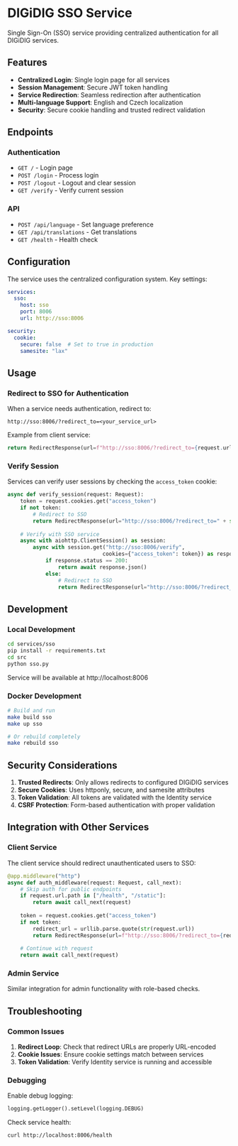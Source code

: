 # DIGiDIG SSO Service

Single Sign-On (SSO) service providing centralized authentication for all DIGiDIG services.

## Features

- **Centralized Login**: Single login page for all services
- **Session Management**: Secure JWT token handling
- **Service Redirection**: Seamless redirection after authentication
- **Multi-language Support**: English and Czech localization
- **Security**: Secure cookie handling and trusted redirect validation

## Endpoints

### Authentication
- `GET /` - Login page
- `POST /login` - Process login
- `POST /logout` - Logout and clear session
- `GET /verify` - Verify current session

### API
- `POST /api/language` - Set language preference
- `GET /api/translations` - Get translations
- `GET /health` - Health check

## Configuration

The service uses the centralized configuration system. Key settings:

```yaml
services:
  sso:
    host: sso
    port: 8006
    url: http://sso:8006

security:
  cookie:
    secure: false  # Set to true in production
    samesite: "lax"
```

## Usage

### Redirect to SSO for Authentication

When a service needs authentication, redirect to:

```
http://sso:8006/?redirect_to=<your_service_url>
```

Example from client service:
```python
return RedirectResponse(url=f"http://sso:8006/?redirect_to={request.url}")
```

### Verify Session

Services can verify user sessions by checking the `access_token` cookie:

```python
async def verify_session(request: Request):
    token = request.cookies.get("access_token")
    if not token:
        # Redirect to SSO
        return RedirectResponse(url="http://sso:8006/?redirect_to=" + str(request.url))
    
    # Verify with SSO service
    async with aiohttp.ClientSession() as session:
        async with session.get("http://sso:8006/verify", 
                              cookies={"access_token": token}) as response:
            if response.status == 200:
                return await response.json()
            else:
                # Redirect to SSO
                return RedirectResponse(url="http://sso:8006/?redirect_to=" + str(request.url))
```

## Development

### Local Development

```bash
cd services/sso
pip install -r requirements.txt
cd src
python sso.py
```

Service will be available at http://localhost:8006

### Docker Development

```bash
# Build and run
make build sso
make up sso

# Or rebuild completely
make rebuild sso
```

## Security Considerations

1. **Trusted Redirects**: Only allows redirects to configured DIGiDIG services
2. **Secure Cookies**: Uses httponly, secure, and samesite attributes
3. **Token Validation**: All tokens are validated with the Identity service
4. **CSRF Protection**: Form-based authentication with proper validation

## Integration with Other Services

### Client Service
The client service should redirect unauthenticated users to SSO:

```python
@app.middleware("http")
async def auth_middleware(request: Request, call_next):
    # Skip auth for public endpoints
    if request.url.path in ["/health", "/static"]:
        return await call_next(request)
    
    token = request.cookies.get("access_token")
    if not token:
        redirect_url = urllib.parse.quote(str(request.url))
        return RedirectResponse(url=f"http://sso:8006/?redirect_to={redirect_url}")
    
    # Continue with request
    return await call_next(request)
```

### Admin Service
Similar integration for admin functionality with role-based checks.

## Troubleshooting

### Common Issues

1. **Redirect Loop**: Check that redirect URLs are properly URL-encoded
2. **Cookie Issues**: Ensure cookie settings match between services
3. **Token Validation**: Verify Identity service is running and accessible

### Debugging

Enable debug logging:
```python
logging.getLogger().setLevel(logging.DEBUG)
```

Check service health:
```bash
curl http://localhost:8006/health
```